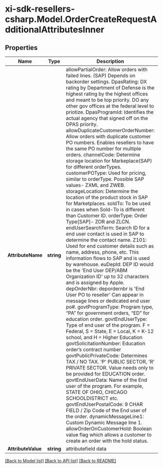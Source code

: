# xi-sdk-resellers-csharp.Model.OrderCreateRequestAdditionalAttributesInner

## Properties

Name | Type | Description | Notes
------------ | ------------- | ------------- | -------------
**AttributeName** | **string** | allowPartialOrder: Allow orders with failed lines. (SAP) Depends on backorder settings.    DpasRating: DX rating by Department of Defense is the highest rating by the highest offices and meant to be top priority. DO any other gov offices at the federal level to priotize.    DpasProgramId: Identifies the actual agency that signed off on the DPAS priority.    allowDuplicateCustomerOrderNumber: Allow orders with duplicate customer PO numbers. Enables resellers to have the same PO number for multiple orders.     channelCode: Determine storage location for Markeplace(SAP) for different orderTypes.    customerPOType: Used for pricing, similar to orderType. Possible SAP values- ZXML and ZWEB.    storageLocation: Determine the location of the product stock in SAP for Marketplaces.    soldTo: To be used in cases when Sold-To is different than Customer ID.    orderType: Order Type[SAP]- ZOR and ZLCN.    endUserSearchTerm: Search ID for a end user contact is used in SAP to determine the contact name.    Z101: Used for end customer details such as name, address, phone, etc. This information flows to SAP and is used by warehouse.    euDepId: DEP ID would be the &#39;End User DEP/ABM Organization ID&#39; up to 32 characters and is assigned by Apple.    depOrderNbr: depordernbr is &#39;End User PO to reseller&#39; Can appear in message lines or dedicated end user po#.    govtProgramType: Program type, “PA” for government orders, “ED” for education order.    govtEndUserType: Type of end user of the program. F &#x3D; Federal, S &#x3D; State, E &#x3D; Local, K &#x3D; K-12 school, and H &#x3D; Higher Education    govtSolicitationNumber: Education order’s contract number    govtPublicPrivateCode: Determines TAX / NO TAX.   &#39;P&#39; PUBLIC SECTOR,   &#39;R&#39; PRIVATE SECTOR.  Value needs only to be provided for EDUCATION order.    govtEndUserData: Name of the End user of the program. For example, STATE OF OHIO, CHICAGO SCHOOLDISTRICT etc.    govtEndUserPostalCode: 9 CHAR FIELD / Zip Code of the End user of the order.    dynamicMessageLine1: Custom Dynamic Message line 1.    allowOrderOnCustomerHold: Boolean value flag which allows a customer to create an order with the hold status. | [optional] 
**AttributeValue** | **string** | attributefield data | [optional] 

[[Back to Model list]](../README.md#documentation-for-models) [[Back to API list]](../README.md#documentation-for-api-endpoints) [[Back to README]](../README.md)

